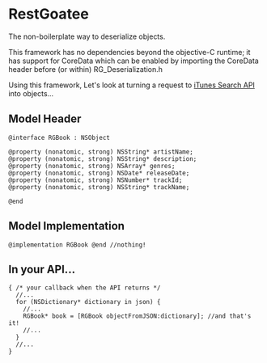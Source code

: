 RestGoatee
==========

The non-boilerplate way to deserialize objects.

This framework has no dependencies beyond the objective-C runtime; it has support for CoreData which can be enabled by importing the CoreData header before (or within) RG_Deserialization.h

Using this framework, Let's look at turning a request to [iTunes Search API](https://itunes.apple.com/search?term=pink+floyd) into objects...

## Model Header

```objc
@interface RGBook : NSObject

@property (nonatomic, strong) NSString* artistName;
@property (nonatomic, strong) NSString* description;
@property (nonatomic, strong) NSArray* genres;
@property (nonatomic, strong) NSDate* releaseDate;
@property (nonatomic, strong) NSNumber* trackId;
@property (nonatomic, strong) NSString* trackName;

@end
```

## Model Implementation

```objc
@implementation RGBook @end //nothing!
```

## In your API...

```
{ /* your callback when the API returns */
  //...
  for (NSDictionary* dictionary in json) {
    //...
    RGBook* book = [RGBook objectFromJSON:dictionary]; //and that's it!
    //...
  }
  //...
}
```
